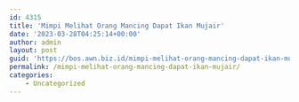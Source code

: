 ```yaml
---
id: 4315
title: 'Mimpi Melihat Orang Mancing Dapat Ikan Mujair'
date: '2023-03-28T04:25:14+00:00'
author: admin
layout: post
guid: 'https://bos.awn.biz.id/mimpi-melihat-orang-mancing-dapat-ikan-mujair/'
permalink: /mimpi-melihat-orang-mancing-dapat-ikan-mujair/
categories:
    - Uncategorized
---
```


